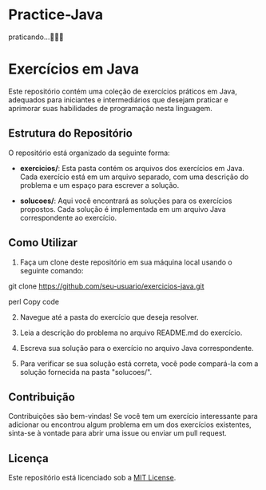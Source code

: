 # Practice-Java
praticando...👩🏾‍💻

# Exercícios em Java

Este repositório contém uma coleção de exercícios práticos em Java, adequados para iniciantes e intermediários que desejam praticar e aprimorar suas habilidades de programação nesta linguagem.

## Estrutura do Repositório

O repositório está organizado da seguinte forma:

- **exercicios/**: Esta pasta contém os arquivos dos exercícios em Java. Cada exercício está em um arquivo separado, com uma descrição do problema e um espaço para escrever a solução.

- **solucoes/**: Aqui você encontrará as soluções para os exercícios propostos. Cada solução é implementada em um arquivo Java correspondente ao exercício.

## Como Utilizar

1. Faça um clone deste repositório em sua máquina local usando o seguinte comando:

git clone https://github.com/seu-usuario/exercicios-java.git

perl
Copy code

2. Navegue até a pasta do exercício que deseja resolver.

3. Leia a descrição do problema no arquivo README.md do exercício.

4. Escreva sua solução para o exercício no arquivo Java correspondente.

5. Para verificar se sua solução está correta, você pode compará-la com a solução fornecida na pasta "solucoes/".

## Contribuição

Contribuições são bem-vindas! Se você tem um exercício interessante para adicionar ou encontrou algum problema em um dos exercícios existentes, sinta-se à vontade para abrir uma issue ou enviar um pull request.

## Licença

Este repositório está licenciado sob a [MIT License](LICENSE).
